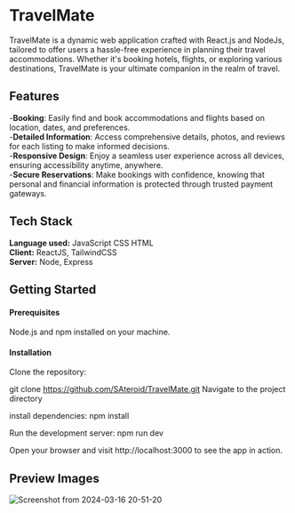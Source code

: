 # TravelMate

TravelMate is a dynamic web application crafted with React.js and NodeJs, tailored to offer users a hassle-free experience in planning their travel accommodations. Whether it's booking hotels, flights, or exploring various destinations, TravelMate is your ultimate companion in the realm of travel.


## Features
-**Booking**: Easily find and book accommodations and flights based on location, dates, and preferences.   
-**Detailed Information**: Access comprehensive details, photos, and reviews for each listing to make informed decisions.  
-**Responsive Design**: Enjoy a seamless user experience across all devices, ensuring accessibility anytime, anywhere.  
-**Secure Reservations**: Make bookings with confidence, knowing that personal and financial information is protected through trusted payment gateways.


## Tech Stack
**Language used:**  JavaScript CSS HTML  
**Client:** ReactJS, TailwindCSS  
**Server:** Node, Express



## Getting Started
#### Prerequisites ####
Node.js and npm installed on your machine.
#### Installation ####
Clone the repository:

git clone https://github.com/SAteroid/TravelMate.git
Navigate to the project directory

install dependencies: npm install

Run the development server: npm run dev

Open your browser and visit http://localhost:3000 to see the app in action.

## Preview Images ##
![Screenshot from 2024-03-16 20-51-20](https://github.com/SAteroid/TravelMate/assets/113542306/9b615e06-aefa-4e6b-b7be-99815562c7ef)
